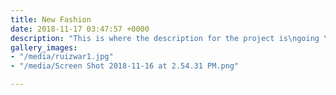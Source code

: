 ```yaml
---
title: New Fashion
date: 2018-11-17 03:47:57 +0000
description: "This is where the description for the project is\ngoing \nto go"
gallery_images:
- "/media/ruizwar1.jpg"
- "/media/Screen Shot 2018-11-16 at 2.54.31 PM.png"

---
```

